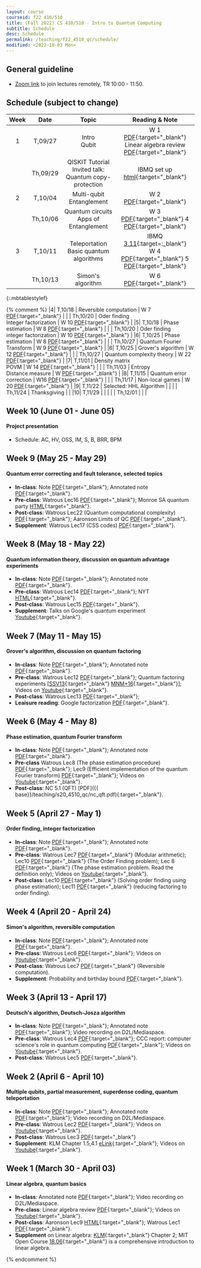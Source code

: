 ```yaml
---
layout: course
courseid: f22 410/510
title: (Fall 2022) CS 410/510 - Intro to Quantum Computing
subtitle: Schedule 
desc: Schedule
permalink: /teaching/f22_4510_qc/schedule/
modified: <2022-10-03 Mon>
---
```


## General guideline
* [Zoom link](https://pdx.zoom.us/j/81511184316?pwd=aGRoVVd5bXNVS3cyZytDRmhsYzZRZz09) to join lectures remotely, TR 10:00 - 11:50. 

## Schedule (subject to change)

| Week | Date  | Topic | Reading & Note |
|:-----:| :---------: |:----------:|:-----:|
|1| T,09/27  | Intro <br> Qubit | W 1 [PDF](https://cs.uwaterloo.ca/~watrous/QC-notes/QC-notes.01.pdf){:target="_blank"} <br> Linear algebra review [PDF](http://groups.uni-paderborn.de/fg-qi/courses/UPB_INTRO_QUANTUM/S2018/notes/Lecture%201%20-%20Linear%20Algebra%20review.pdf){:target="_blank"} |
| | Th,09/29 | QISKIT Tutorial <br> Invited talk: Quantum copy-protection | IBMQ set up [html](https://qiskit.org/textbook/ch-prerequisites/setting-the-environment.html){:target="_blank"}|
|2| T,10/04  | Multi-qubit <br> Entanglement | W 2 [PDF](https://cs.uwaterloo.ca/~watrous/QC-notes/QC-notes.02.pdf){:target="_blank"}  |
| | Th,10/06  | Quantum circuits <br> Apps of Entanglement | W 3 [PDF](https://cs.uwaterloo.ca/~watrous/QC-notes/QC-notes.03.pdf){:target="_blank"} 4 [PDF](https://cs.uwaterloo.ca/~watrous/QC-notes/QC-notes.04.pdf){:target="_blank"}  |
|3| T,10/11  | Teleportation <br> Basic quantum algorithms | IBMQ [3.11](https://qiskit.org/textbook/ch-algorithms/teleportation.html){:target=:_blank"} <br> W 4 [PDF](https://cs.uwaterloo.ca/~watrous/QC-notes/QC-notes.04.pdf){:target="_blank"} 5 [PDF](https://cs.uwaterloo.ca/~watrous/QC-notes/QC-notes.05.pdf){:target="_blank"} |
| | Th,10/13  | Simon's algorithm | W 6 [PDF](https://cs.uwaterloo.ca/~watrous/QC-notes/QC-notes.06.pdf){:target="_blank"}   |
{:.mbtablestylef}

{% comment %}
|4| T,10/18  | Reversible computation | W 7 [PDF](https://cs.uwaterloo.ca/~watrous/QC-notes/QC-notes.07.pdf){:target="_blank"} |
| | Th,10/20 | Oder finding <br> Integer factorization | W 10 [PDF](https://cs.uwaterloo.ca/~watrous/QC-notes/QC-notes.10.pdf){:target="_blank"} |
|5| T,10/18  | Phase estimation | W 8 [PDF](https://cs.uwaterloo.ca/~watrous/QC-notes/QC-notes.08.pdf){:target="_blank"} |
| | Th,10/20 | Oder finding <br> integer factorization | W 10 [PDF](https://cs.uwaterloo.ca/~watrous/QC-notes/QC-notes.10.pdf){:target="_blank"} |
|6| T,10/25  | Phase estimation | W 8 [PDF](https://cs.uwaterloo.ca/~watrous/QC-notes/QC-notes.08.pdf){:target="_blank"} |
| | Th,10/27 | Quantum Fourier Transform | W 9 [PDF](https://cs.uwaterloo.ca/~watrous/QC-notes/QC-notes.09.pdf){:target="_blank"} |
|6| T,10/25  | Grover's algorithm | W 12 [PDF](https://cs.uwaterloo.ca/~watrous/QC-notes/QC-notes.12.pdf){:target="_blank"} |
| | Th,10/27 | Quantum complexity theory | W 22 [PDF](https://cs.uwaterloo.ca/~watrous/QC-notes/QC-notes.22.pdf){:target="_blank"} |
|7| T,11/01  | Density matrix <br> POVM  | W 14 [PDF](https://cs.uwaterloo.ca/~watrous/QC-notes/QC-notes.14.pdf){:target="_blank"} |
| | Th,11/03 | Entropy <br> Distance measure | W  [PDF](https://cs.uwaterloo.ca/~watrous/QC-notes/QC-notes.20.pdf){:target="_blank"} |
|8| T,11/15  | Quantum error correction | W16  [PDF](https://cs.uwaterloo.ca/~watrous/QC-notes/QC-notes.16.pdf){:target="_blank"} |
| | Th,11/17 | Non-local games | W 20 [PDF](https://cs.uwaterloo.ca/~watrous/QC-notes/QC-notes.20.pdf){:target="_blank"} |
|9| T,11/22  | Selected: HHL Algorithm |  |
| | Th,11/24 | Thanksgiving |  |
|10| T,11/29  |  |  |
| | Th,12/01 |  |  |




## Week 10 (June 01 - June 05)
#### Project presentation 
* Schedule: AC, HV, OSS, IM, S, B, BRR, BPM

## Week 9 (May 25 - May 29)
#### Quantum error correcting and fault tolerance, selected topics 
*  **In-class**: Note
   [PDF]({{base}}/teaching/s20_4510_qc/s20_4510_week9.pdf){:target="_blank"}; Annotated note
   [PDF]({{base}}/teaching/s20_4510_qc/s20_4510_week9_ant.pdf){:target="_blank"}.
*  **Pre-class**: Watrous Lec16 [PDF](https://cs.uwaterloo.ca/~watrous/CPSC519/LectureNotes/16.pdf){:target="_blank"}; Monroe SA quantum party [HTML](https://blogs.scientificamerican.com/observations/the-quantum-computing-party-hasnt-even-started-yet/){:target="_blank"}.
* **Post-class**: Watrous Lec22 (Quantum computational complexity) [PDF](https://cs.uwaterloo.ca/~watrous/CPSC519/LectureNotes/22.pdf){:target="_blank"}; Aaronson Limits of QC [PDF](https://www.cs.virginia.edu/~robins/The_Limits_of_Quantum_Computers.pdf){:target="_blank"}. 
* **Supplement**: Watrous Lec17 (CSS codes) [PDF](https://cs.uwaterloo.ca/~watrous/CPSC519/LectureNotes/17.pdf){:target="_blank"}. 


## Week 8 (May 18 - May 22)
#### Quantum information theory, discussion on quantum advantage experiments
*  **In-class**: Note
   [PDF]({{base}}/teaching/s20_4510_qc/s20_4510_week8.pdf){:target="_blank"}; Annotated note
   [PDF]({{base}}/teaching/s20_4510_qc/s20_4510_week8_ant.pdf){:target="_blank"}. 
*  **Pre-class**: Watrous Lec14 [PDF](https://cs.uwaterloo.ca/~watrous/CPSC519/LectureNotes/14.pdf){:target="_blank"}; NYT [HTML](https://www.nytimes.com/2019/10/30/opinion/google-quantum-computer-sycamore.html){:target="_blank"}. 
*  **Post-class**: Watrous Lec15 [PDF](https://cs.uwaterloo.ca/~watrous/CPSC519/LectureNotes/15.pdf){:target="_blank"}. 
* **Supplement**: Talks on Google's quantum experiment [Youtube](https://www.youtube.com/playlist?list=PLnxx8Tio1lOZ5dUIiJgeiY4vTMIQz4Wjb){:target="_blank"}.

## Week 7 (May 11 - May 15)

#### Grover's algorithm, discussion on quantum factoring
*  **In-class**: Note
   [PDF]({{base}}/teaching/s20_4510_qc/s20_4510_week7.pdf){:target="_blank"}; Annotated note
   [PDF]({{base}}/teaching/s20_4510_qc/s20_4510_week7_ant.pdf){:target="_blank"}. 
*  **Pre-class**: Watrous Lec12 [PDF](https://cs.uwaterloo.ca/~watrous/CPSC519/LectureNotes/12.pdf){:target="_blank"}; Quantum factoring experiments [[SSV13](https://sci-hub.tw/10.1038/nature12290){:target="_blank"} [MNM+16](https://sci-hub.tw/10.1126/science.aad9480){:target="_blank"}]; Videos on [Youtube](https://www.youtube.com/playlist?list=PLnxx8Tio1lOZ2Bd5_bztCTU9w-qd51SiE){:target="_blank"}. 
*  **Post-class**: Watrous Lec13 [PDF](https://cs.uwaterloo.ca/~watrous/CPSC519/LectureNotes/13.pdf){:target="_blank"};
*  **Leaisure reading**: Google factorization [PDF](https://arxiv.org/abs/1905.09749){:target="_blank"}. 

## Week 6 (May 4 - May 8)
#### Phase estimation, quantum Fourier transform
*  **In-class**: Note
   [PDF]({{base}}/teaching/s20_4510_qc/s20_4510_week6.pdf){:target="_blank"}; Annotated note
   [PDF]({{base}}/teaching/s20_4510_qc/s20_4510_week6_ant.pdf){:target="_blank"}. 
*  **Pre-class** Watrous Lec8 (The phase estimation procedure) [PDF](https://cs.uwaterloo.ca/~watrous/CPSC519/LectureNotes/08.pdf){:target="_blank"}; Lec9 (Efficient implementation of the quantum Fourier transform) [PDF](https://cs.uwaterloo.ca/~watrous/CPSC519/LectureNotes/09.pdf){:target="_blank"}; Videos
   on [Youtube](https://www.youtube.com/playlist?list=PLnxx8Tio1lOba7PEtu_gigyPZSaSYi9Du){:target="_blank"}.
*  **Post-class**: NC 5.1 (QFT) [PDF]({{ base}}/teaching/s20_4510_qc/nc_qft.pdf){:target="_blank"}. 

## Week 5 (April 27 - May 1)
#### Order finding, integer factorization 
*  **In-class**: Note
   [PDF]({{base}}/teaching/s20_4510_qc/s20_4510_week5.pdf){:target="_blank"}; Annotated note
   [PDF]({{base}}/teaching/s20_4510_qc/s20_4510_week5_ant.pdf){:target="_blank"}. 
*  **Pre-class**: Watrous Lec7 [PDF](https://cs.uwaterloo.ca/~watrous/CPSC519/LectureNotes/07.pdf){:target="_blank"} (Modular arithmetic); Lec10 [PDF](https://cs.uwaterloo.ca/~watrous/CPSC519/LectureNotes/10.pdf){:target="_blank"} (The Order Finding problem); Lec 8 [PDF](https://cs.uwaterloo.ca/~watrous/CPSC519/LectureNotes/08.pdf){:target="_blank"} (The phase estimation problem. Read the definition only); Videos on [Youtube](https://www.youtube.com/playlist?list=PLnxx8Tio1lOYg1CdKJUyIlmAvWPdfcfkY){:target="_blank"}.
*  **Post-class**: Lec10 [PDF](https://cs.uwaterloo.ca/~watrous/CPSC519/LectureNotes/10.pdf){:target="_blank"} (Solving order finding using phase estimation); Lec11 [PDF](https://cs.uwaterloo.ca/~watrous/CPSC519/LectureNotes/11.pdf){:target="_blank"} (reducing factoring to order finding).

## Week 4 (April 20 - April 24)
#### Simon's algorithm, reversible computation 
*  **In-class**: Note
   [PDF]({{base}}/teaching/s20_4510_qc/s20_4510_week4.pdf){:target="_blank"}; Annotated note
   [PDF]({{base}}/teaching/s20_4510_qc/s20_4510_week4_ant.pdf){:target="_blank"}. 
*  **Pre-class**: Watrous Lec6 [PDF](https://cs.uwaterloo.ca/~watrous/CPSC519/LectureNotes/06.pdf){:target="_blank"}; Videos on [Youtube](https://www.youtube.com/playlist?list=PLnxx8Tio1lOb0om28l1Ly4ByatYaU_uzy){:target="_blank"}.
*  **Post-class**: Watrous Lec7 [PDF](https://cs.uwaterloo.ca/~watrous/CPSC519/LectureNotes/07.pdf){:target="_blank"} (Reversible computation). 
*  **Supplement**: Probability and birthday bound [PDF]({{base}}/teaching/s20_4510_qc/KL_birthday.pdf){:target="_blank"}.

## Week 3 (April 13 - April 17)
#### Deutsch's algorithm, Deutsch-Josza algorithm
* **In-class**: Note [PDF]({{base}}/teaching/s20_4510_qc/s20_4510_week3.pdf){:target="_blank"}; Annotated note
   [PDF]({{base}}/teaching/s20_4510_qc/s20_4510_week3_ant.pdf){:target="_blank"}; Video recording on D2L/Mediaspace. 
* **Pre-class**: Watrous Lec4 [PDF](https://cs.uwaterloo.ca/~watrous/CPSC519/LectureNotes/04.pdf){:target="_blank"}; CCC report: computer science's role in quantum computing [PDF](https://cra.org/ccc/wp-content/uploads/sites/2/2018/11/Next-Steps-in-Quantum-Computing.pdf){:target="_blank"}; Videos on [Youtube](https://www.youtube.com/playlist?list=PLnxx8Tio1lOYvgW7q6OaEj0TU0dmgYbtx){:target="_blank"}. 
* **Post-class**: Watrous Lec5 [PDF](https://cs.uwaterloo.ca/~watrous/CPSC519/LectureNotes/05.pdf){:target="_blank"}. 

## Week 2 (April 6 - April 10)
#### Multiple qubits, partial measurement, superdense coding, quantum teleportation 

* **In-class**: Note [PDF]({{base}}/teaching/s20_4510_qc/s20_4510_week2.pdf){:target="_blank"}; Annotated note
   [PDF]({{base}}/teaching/s20_4510_qc/s20_4510_week2_ant.pdf){:target="_blank"};
   Video recording on D2L/Mediaspace. 
* **Pre-class**: Watrous Lec2 [PDF](https://cs.uwaterloo.ca/~watrous/CPSC519/LectureNotes/02.pdf){:target="_blank"}; Videos on [Youtube](https://www.youtube.com/playlist?list=PLnxx8Tio1lObCy-OFzV5hBvrf9-Hkg14Y){:target="_blank"}. 
* **Post-class**: Watrous Lec3 [PDF](https://cs.uwaterloo.ca/~watrous/CPSC519/LectureNotes/03.pdf){:target="_blank"}
* **Supplement**: KLM Chapter 1.5,4.1 [eLink](https://search.library.pdx.edu/permalink/f/p82vj0/CP71189200070001451){:target="_blank"}; Videos on [Youtube](https://www.youtube.com/playlist?list=PLnxx8Tio1lOb9UJtO2UiY5BQ-cjw5Aco4){:target="_blank"}.

## Week 1 (March 30 - April 03) 
#### Linear algebra, quantum basics
*  **In-class**: Annotated note
   [PDF]({{base}}/teaching/s20_4510_qc/s20_4510_week1.pdf){:target="_blank"};
   Video recording on D2L/Mediaspace.
*  **Pre-class**: Linear algebra review [PDF](http://groups.uni-paderborn.de/fg-qi/courses/UPB_INTRO_QUANTUM/S2018/notes/Lecture%201%20-%20Linear%20Algebra%20review.pdf){:target="_blank"}; Videos on [Youtube](https://www.youtube.com/playlist?list=PLnxx8Tio1lOYtkmFJ-v3qOVzJdc4wXCyg){:target="_blank"}. 
* **Post-class**: Aaronson Lec9 [HTML](http://www.scottaaronson.com/democritus/lec9.html){:target="_blank"}; Watrous Lec1 [PDF](https://cs.uwaterloo.ca/~watrous/CPSC519/LectureNotes/01.pdf){:target="_blank"}.
* **Supplement** on Linear algebra: [KLM](https://search.library.pdx.edu/permalink/f/p82vj0/CP71189200070001451){:target="_blank"} Chapter 2; MIT Open Course [18.06](https://ocw.mit.edu/courses/mathematics/18-06-linear-algebra-spring-2010/index.htm){:target="_blank"} is a comprehensive introduction to linear algebra. 

{% endcomment %}
